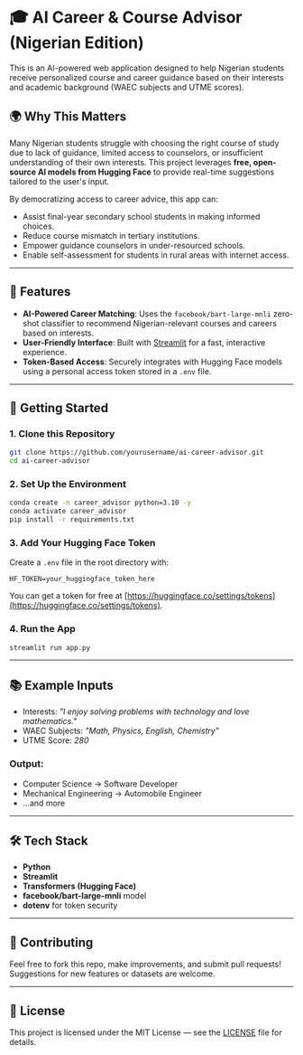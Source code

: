 # 🎓 AI Career & Course Advisor (Nigerian Edition)

This is an AI-powered web application designed to help Nigerian students receive personalized course and career guidance based on their interests and academic background (WAEC subjects and UTME scores).

## 🌍 Why This Matters

Many Nigerian students struggle with choosing the right course of study due to lack of guidance, limited access to counselors, or insufficient understanding of their own interests. This project leverages **free, open-source AI models from Hugging Face** to provide real-time suggestions tailored to the user's input.

By democratizing access to career advice, this app can:
- Assist final-year secondary school students in making informed choices.
- Reduce course mismatch in tertiary institutions.
- Empower guidance counselors in under-resourced schools.
- Enable self-assessment for students in rural areas with internet access.

---

## 🧠 Features

- **AI-Powered Career Matching**: Uses the `facebook/bart-large-mnli` zero-shot classifier to recommend Nigerian-relevant courses and careers based on interests.
- **User-Friendly Interface**: Built with [Streamlit](https://streamlit.io) for a fast, interactive experience.
- **Token-Based Access**: Securely integrates with Hugging Face models using a personal access token stored in a `.env` file.

---

## 🚀 Getting Started

### 1. Clone this Repository

```bash
git clone https://github.com/yourusername/ai-career-advisor.git
cd ai-career-advisor
```

### 2. Set Up the Environment

```bash
conda create -n career_advisor python=3.10 -y
conda activate career_advisor
pip install -r requirements.txt
```

### 3. Add Your Hugging Face Token

Create a `.env` file in the root directory with:

```
HF_TOKEN=your_huggingface_token_here
```

You can get a token for free at [https://huggingface.co/settings/tokens](https://huggingface.co/settings/tokens).

### 4. Run the App

```bash
streamlit run app.py
```

---

## 📚 Example Inputs

- Interests: _"I enjoy solving problems with technology and love mathematics."_
- WAEC Subjects: _"Math, Physics, English, Chemistry"_
- UTME Score: _280_

### Output:
- Computer Science → Software Developer  
- Mechanical Engineering → Automobile Engineer  
- ...and more

---

## 🛠 Tech Stack

- **Python**
- **Streamlit**
- **Transformers (Hugging Face)**
- **facebook/bart-large-mnli** model
- **dotenv** for token security

---

## 🤝 Contributing

Feel free to fork this repo, make improvements, and submit pull requests! Suggestions for new features or datasets are welcome.

---

## 📄 License

This project is licensed under the MIT License — see the [LICENSE](LICENSE) file for details.
